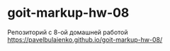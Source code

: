 # goit-markup-hw-08
Репозиторий с 8-ой домашней работой
https://pavelbulaienko.github.io/goit-markup-hw-08/
